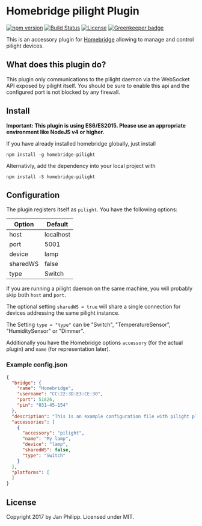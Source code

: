 # Homebridge pilight Plugin

[![npm version](https://img.shields.io/npm/v/homebridge-pilight.svg)](https://www.npmjs.com/package/homebridge-pilight) [![Build Status](https://travis-ci.org/knalli/homebridge-pilight.svg)](https://travis-ci.org/knalli/homebridge-pilight) [![License](http://img.shields.io/:license-mit-blue.svg)](http://doge.mit-license.org) [![Greenkeeper badge](https://badges.greenkeeper.io/knalli/homebridge-pilight.svg)](https://greenkeeper.io/)

This is an accessory plugin for [Homebridge](https://github.com/nfarina/homebridge) allowing to manage and control
pilight devices.

## What does this plugin do?

This plugin only communications to the pilight daemon via the WebSocket API exposed by pilight itself. You should be sure
to enable this api and the configured port is not blocked by any firewall.


## Install

**Important: This plugin is using ES6/ES2015. Please use an appropriate environment like NodeJS v4 or higher.**

If you have already installed homebridge globally, just install

```npm install -g homebridge-pilight```

Alternativly, add the dependency into your local project with

```npm install -S homebridge-pilight```

## Configuration

The plugin registers itself as `pilight`. You have the following options:

| Option   | Default   |
| -------- | --------- |
| host     | localhost |
| port     | 5001      |
| device   | lamp      |
| sharedWS | false     |
| type     | Switch     |

If you are running a pilight daemon on the same machine, you will probably skip both `host` and `port`.

The optional setting `sharedWS = true` will share a single connection for devices addressing the same pilight instance.

The Setting `type = "type"` can be "Switch", "TemperatureSensor", "HumiditySensor" or "Dimmer".

Additionally you have the Homebridge options `accessory` (for the actual plugin) and `name` (for representation later).

### Example config.json


```json
{
  "bridge": {
    "name": "Homebridge",
    "username": "CC:22:3D:E3:CE:30",
    "port": 51826,
    "pin": "031-45-154"
  },
  "description": "This is an example configuration file with pilight plugin.",
  "accessories": [
    {
      "accessory": "pilight",
      "name": "My lamp",
      "device": "lamp",
      "sharedWS": false,
      "type": "Switch"
    }
  ],
  "platforms": [
  ]
}
```

## License

Copyright 2017 by Jan Philipp. Licensed under MIT.
